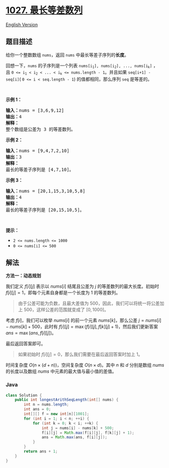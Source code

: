 # [1027. 最长等差数列](https://leetcode.cn/problems/longest-arithmetic-subsequence)

[English Version](/solution/1000-1099/1027.Longest%20Arithmetic%20Subsequence/README_EN.md)

## 题目描述

<p>给你一个整数数组&nbsp;<code>nums</code>，返回 <code>nums</code>&nbsp;中最长等差子序列的<strong>长度</strong>。</p>

<p>回想一下，<code>nums</code> 的子序列是一个列表&nbsp;<code>nums[i<sub>1</sub>], nums[i<sub>2</sub>], ..., nums[i<sub>k</sub>]</code> ，且&nbsp;<code>0 &lt;= i<sub>1</sub> &lt; i<sub>2</sub> &lt; ... &lt; i<sub>k</sub> &lt;= nums.length - 1</code>。并且如果&nbsp;<code>seq[i+1] - seq[i]</code>(&nbsp;<code>0 &lt;= i &lt; seq.length - 1</code>) 的值都相同，那么序列&nbsp;<code>seq</code>&nbsp;是等差的。</p>

<p>&nbsp;</p>

<p><strong>示例 1：</strong></p>

<pre>
<strong>输入：</strong>nums = [3,6,9,12]
<strong>输出：</strong>4
<strong>解释： </strong>
整个数组是公差为 3 的等差数列。
</pre>

<p><strong>示例 2：</strong></p>

<pre>
<strong>输入：</strong>nums = [9,4,7,2,10]
<strong>输出：</strong>3
<strong>解释：</strong>
最长的等差子序列是 [4,7,10]。
</pre>

<p><strong>示例 3：</strong></p>

<pre>
<strong>输入：</strong>nums = [20,1,15,3,10,5,8]
<strong>输出：</strong>4
<strong>解释：</strong>
最长的等差子序列是 [20,15,10,5]。
</pre>

<p>&nbsp;</p>

<p><strong>提示：</strong></p>

<ul>
	<li><code>2 &lt;= nums.length &lt;= 1000</code></li>
	<li><code>0 &lt;= nums[i] &lt;= 500</code></li>
</ul>

## 解法

**方法一：动态规划**

我们定义 $f[i][j]$ 表示以 $nums[i]$ 结尾且公差为 $j$ 的等差数列的最大长度。初始时 $f[i][j]=1$，即每个元素自身都是一个长度为 $1$ 的等差数列。

> 由于公差可能为负数，且最大差值为 $500$，因此，我们可以将统一将公差加上 $500$，这样公差的范围就变成了 $[0, 1000]$。

考虑 $f[i]$，我们可以枚举 $nums[i]$ 的前一个元素 $nums[k]$，那么公差 $j=nums[i]-nums[k]+500$，此时有 $f[i][j]=\max(f[i][j], f[k][j]+1)$，然后我们更新答案 $ans=\max(ans, f[i][j])$。

最后返回答案即可。

> 如果初始时 $f[i][j]=0$，那么我们需要在最后返回答案时加上 $1$。

时间复杂度 $O(n \times (d + n))$，空间复杂度 $O(n \times d)$。其中 $n$ 和 $d$ 分别是数组 $nums$ 的长度以及数组 $nums$ 中元素的最大值与最小值的差值。

### **Java**

```java
class Solution {
    public int longestArithSeqLength(int[] nums) {
        int n = nums.length;
        int ans = 0;
        int[][] f = new int[n][1001];
        for (int i = 1; i < n; ++i) {
            for (int k = 0; k < i; ++k) {
                int j = nums[i] - nums[k] + 500;
                f[i][j] = Math.max(f[i][j], f[k][j] + 1);
                ans = Math.max(ans, f[i][j]);
            }
        }
        return ans + 1;
    }
}
```
